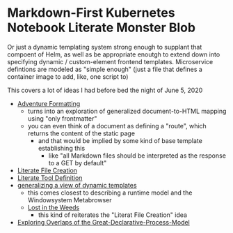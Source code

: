 # Markdown-First Kubernetes Notebook Literate Monster Blob

Or just a dynamic templating system strong enough to supplant that compoent of Helm, as well as be appropriate enoutgh to extend down into specifying dynamic / custom-element frontend templates. Microservice defintions are modeled as "simple enough" (just a file that defines a container image to add, like, one script to)

This covers a lot of ideas I had before bed the night of June 5, 2020

- [Adventure Formatting](13acdf3d-bcbb-495c-aa0e-4d6abf08ada2.md)
  - turns into an exploration of generalized document-to-HTML mapping using "only frontmatter"
  - you can even think of a document as defining a "route", which returns the content of the static page
    - and that would be implied by some kind of base template establishing this
      - like "all Markdown files should be interpreted as the response to a GET by default"
- [Literate File Creation](ebf8bbe1-88e4-47cb-ab8e-30659bedd974.md)
- [Literate Tool Definition](55545b12-8f8f-4832-b48a-4207e63e5815.md)
- [generalizing a view of dynamic templates](2178b3f3-d741-4a13-9c66-4c661095adf8.md)
  - this comes closest to describing a runtime model and the Windowsystem Metabrowser
  - [Lost in the Weeds](c2fbe19c-953e-4b89-9d37-9081666cd6fc.md)
    - this kind of reiterates the "Literat File Creation" idea
- [Exploring Overlaps of the Great-Declarative-Process-Model](8814d453-4e17-4429-96ff-ff45a3f7b701.md)
